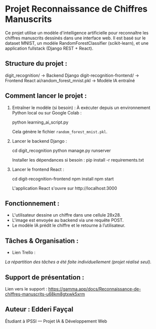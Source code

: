 Projet Reconnaissance de Chiffres Manuscrits
============================================

Ce projet utilise un modèle d'intelligence artificielle pour reconnaître les chiffres manuscrits dessinés dans une interface web. Il est basé sur le dataset MNIST, un modèle RandomForestClassifier (scikit-learn), et une application fullstack (Django REST + React).

Structure du projet :
---------------------

digit_recognition/           -> Backend Django
digit-recognition-frontend/ -> Frontend React
ai/random_forest_mnist.pkl  -> Modèle IA entraîné

Comment lancer le projet :
--------------------------

1. Entraîner le modèle (si besoin) :
   À exécuter depuis un environnement Python local ou sur Google Colab :

   python learning_ai_script.py

   Cela génère le fichier `random_forest_mnist.pkl`.

2. Lancer le backend Django :

   cd digit_recognition
   python manage.py runserver

   Installer les dépendances si besoin :
   pip install -r requirements.txt

3. Lancer le frontend React :

   cd digit-recognition-frontend
   npm install
   npm start

   L'application React s'ouvre sur http://localhost:3000

Fonctionnement :
----------------

- L'utilisateur dessine un chiffre dans une cellule 28x28.
- L'image est envoyée au backend via une requête POST.
- Le modèle IA prédit le chiffre et le retourne à l’utilisateur.

Tâches & Organisation :
-----------------------

- Lien Trello :


*La répartition des tâches a été faite individuellement (projet réalisé seul).*

Support de présentation :
-------------------------

Lien vers le support : https://gamma.app/docs/Reconnaissance-de-chiffres-manuscrits-u68km8gtxwk5xrm 


Auteur : Edderi Fayçal
--------

Étudiant à IPSSI — Projet IA & Développement Web
